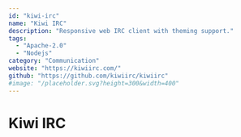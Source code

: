 ```yaml
---
id: "kiwi-irc"
name: "Kiwi IRC"
description: "Responsive web IRC client with theming support."
tags:
  - "Apache-2.0"
  - "Nodejs"
category: "Communication"
website: "https://kiwiirc.com/"
github: "https://github.com/kiwiirc/kiwiirc"
#image: "/placeholder.svg?height=300&width=400"
---
```


# Kiwi IRC
